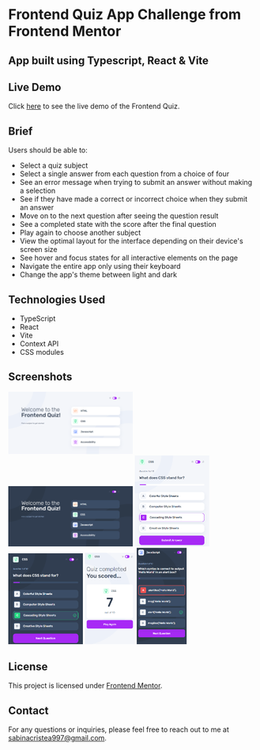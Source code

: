 # Frontend Quiz App Challenge from Frontend Mentor

## App built using Typescript, React & Vite

## Live Demo
Click [here](https://frontend-quiz-sabina.netlify.app/) to see the live demo of the Frontend Quiz.

## Brief
Users should be able to:
- Select a quiz subject
- Select a single answer from each question from a choice of four
- See an error message when trying to submit an answer without making a selection
- See if they have made a correct or incorrect choice when they submit an answer
- Move on to the next question after seeing the question result
- See a completed state with the score after the final question
- Play again to choose another subject
- View the optimal layout for the interface depending on their device's screen size
- See hover and focus states for all interactive elements on the page
- Navigate the entire app only using their keyboard
- Change the app's theme between light and dark

## Technologies Used
- TypeScript
- React
- Vite
- Context API
- CSS modules

## Screenshots
<img src="src/assets/images/quiz-desktop-light.png" alt="Image1" width=50% height=50%>
<img src="src/assets/images/quiz-desktop-dark.png" alt="Image2" width=50% height=50%>
<img src="src/assets/images/quiz-tablet-light.png" alt="Image3" width=30% height=30%>
<img src="src/assets/images/quiz-tablet-dark.png" alt="Image4" width=30% height=30%>
<img src="src/assets/images/quiz-phone-light.png" alt="Image5" width=20% height=20%>
<img src="src/assets/images/quiz-phone-dark.png" alt="Image6" width=20% height=20%>


## License
This project is licensed under [Frontend Mentor](https://www.frontendmentor.io/).

## Contact
For any questions or inquiries, please feel free to reach out to me at sabinacristea997@gmail.com.
